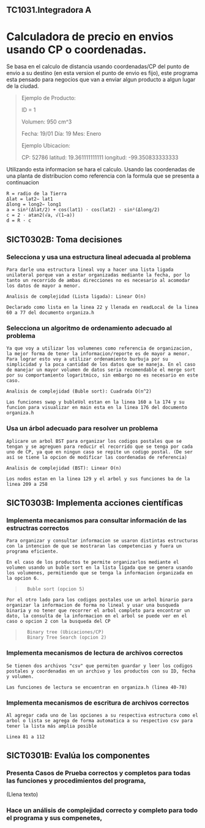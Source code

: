 ## TC1031.Integradora A

# Calculadora de precio en envios usando CP o coordenadas. 

Se basa en el calculo de distancia usando coordenadas/CP del punto de envio a su destino (en esta version el punto de envio es fijo), este programa esta pensado para negocios que van a enviar algun producto a algun lugar de la ciudad. 

>Ejemplo de Producto: 
>
>ID = 1
>
>Volumen: 950 cm^3
>
>Fecha: 19/01
>     Día: 19
>     Mes: Enero
>
>Ejemplo Ubicacion:
>
>CP: 52786
>   latitud: 19.361111111111
>   longitud: -99.350833333333

Utilizando esta informacion se hara el calculo. 
Usando las coordenadas de una planta de distribucion como referencia con la formula que se presenta a continuacion

    R = radio de la Tierra
    Δlat = lat2− lat1
    Δlong = long2− long1
    a = sin²(Δlat/2) + cos(lat1) · cos(lat2) · sin²(Δlong/2)
    c = 2 · atan2(√a, √(1−a))
    d = R · c

    

## SICT0302B: Toma decisiones 

### Selecciona y usa una estructura lineal adecuada al problema

    Para darle una estructura lineal voy a hacer una lista ligada unilateral porque van a estar organizadas mediante la fecha, por lo tanto un recorrido de ambas direcciones no es necesario al acomodar los datos de mayor a menor. 

    Analisis de complejidad (Lista ligada): Linear O(n) 
    
    Declarado como lista en la linea 22 y llenada en readLocal de la linea 60 a 77 del documento organiza.h


### Selecciona un algoritmo de ordenamiento adecuado al problema

    Ya que voy a utilizar los volumenes como referencia de organizacion, la mejor forma de tener la informacion/reporte es de mayor a menor. Para lograr esto voy a utilizar ordenamiento burbuja por su simplicidad y la poca cantidad de los datos que se maneja. En el caso de manejar un mayor volumen de datos seria recomendable el merge sort por su comportamiento logaritmico, sin embargo no es necesario en este caso.  

    Analisis de complejidad (Buble sort): Cuadrada O(n^2)

    Las funciones swap y bubleVol estan en la linea 160 a la 174 y su funcion para visualizar en main esta en la linea 176 del documento organiza.h


### Usa un árbol adecuado para resolver un problema

    Aplicare un arbol BST para organizar los codigos postales que se tengan y se agreguen para reducir el recorrido que se tenga por cada uno de CP, ya que en ningun caso se repite un codigo postal. (De ser así se tiene la opcion de modificar las coordenadas de referencia)

    Analisis de complejidad (BST): Linear O(n)

    Los nodos estan en la linea 129 y el arbol y sus funciones ba de la linea 209 a 258

## SICT0303B: Implementa acciones científicas

### Implementa mecanismos para consultar información de las estructras correctos

    Para organizar y consultar informacion se usaron distintas estructuras con la intencion de que se mostraran las competencias y fuera un programa eficiente. 
    
    En el caso de los productos te permite organizarlos mediante el volumen usando un buble sort en la lista ligada que se genera usando los volumenes, permitiendo que se tenga la informacion organizada en la opcion 6. 
>       Buble sort (opcion 5) 
    
    Por el otro lado para los codigos postales use un arbol binario para organizar la informacion de forma no lineal y usar una busqueda binaria y no tener que recorrer el arbol completo para encontrar un dato, la consulta de la informacion en el arbol se puede ver en el caso o opcion 2 con la busqueda del CP
>       Binary tree (Ubicaciones/CP) 
>       Binary Tree Search (opcion 2) 

### Implementa mecanismos de lectura de archivos correctos
    Se tienen dos archivos "csv" que permiten guardar y leer los codigos postales y coordenadas en un archivo y los productos con su ID, fecha y volumen. 

    Las funciones de lectura se encuentran en organiza.h (linea 40-78)

### Implementa mecanismos de escritura de archivos correctos
    Al agregar cada uno de las opciones a su respectiva estructura como el arbol o lista se agrega de forma automatica a su respectivo csv para tener la lista más amplia posible 

    Linea 81 a 112

## SICT0301B: Evalúa los componentes

### Presenta Casos de Prueba correctos y completos para todas las funciones y procedimientos del programa,

(Llena texto)

### Hace un análisis de complejidad correcto y completo para todo el programa y sus compenetes,




